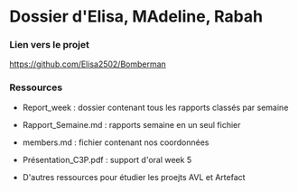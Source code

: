 # Dossier d'Elisa, MAdeline, Rabah

### Lien vers le projet 
https://github.com/Elisa2502/Bomberman

### Ressources
- Report_week : dossier contenant tous les rapports classés par semaine
- Rapport_Semaine.md : rapports semaine en un seul fichier
- members.md : fichier contenant nos coordonnées
- Présentation_C3P.pdf : support d'oral week 5

- D'autres ressources pour étudier les proejts AVL et Artefact

